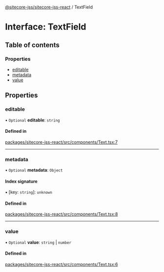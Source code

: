 [@sitecore-jss/sitecore-jss-react](../README.md) / TextField

# Interface: TextField

## Table of contents

### Properties

- [editable](TextField.md#editable)
- [metadata](TextField.md#metadata)
- [value](TextField.md#value)

## Properties

### editable

• `Optional` **editable**: `string`

#### Defined in

[packages/sitecore-jss-react/src/components/Text.tsx:7](https://github.com/Sitecore/jss/blob/f24581e16/packages/sitecore-jss-react/src/components/Text.tsx#L7)

___

### metadata

• `Optional` **metadata**: `Object`

#### Index signature

▪ [key: `string`]: `unknown`

#### Defined in

[packages/sitecore-jss-react/src/components/Text.tsx:8](https://github.com/Sitecore/jss/blob/f24581e16/packages/sitecore-jss-react/src/components/Text.tsx#L8)

___

### value

• `Optional` **value**: `string` \| `number`

#### Defined in

[packages/sitecore-jss-react/src/components/Text.tsx:6](https://github.com/Sitecore/jss/blob/f24581e16/packages/sitecore-jss-react/src/components/Text.tsx#L6)
